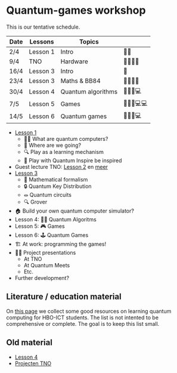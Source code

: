 # Quantum-games workshop

This is our tentative schedule. 

| Date | Lessons  | Topics             |          |
|------|----------|--------------------|----------|
| 2/4  | Lesson 1 | Intro              | 👥👥     |
| 9/4 | TNO      | Hardware           | 👥👥👥👤 |
| 16/4  | Lesson 3 | Intro              | 👥     |
| 23/4 | Lesson 3 | Maths & BB84       | 👥👥👥👤 |
| 30/4 | Lesson 4 | Quantum algorithms | 👥👥👥💻 |
| 7/5  | Lesson 5 | Games              | 👥👥👤💻💻 |
| 14/5 | Lesson 6 | Quantum games      | 👥👥👥💻 |

- [Lesson 1](./slides/1.html)
  - 👨‍🏫 What are quantum computers?
  - 🎯 Where are we going?
  - 🔍 Play as a learning mechanism
  - 🎲 Play with Quantum Inspire be inspired
- Guest lecture TNO: [Lesson 2](./slides/2a.pdf) en [meer](./slides/2b.pdf)
- [Lesson 3](./slides/2.html)
  - 🔢 Mathematical formalism
  - 🔒 Quantum Key Distribution
  - ⏛ Quantum circuits
  - 🔍 Grover
- 🏠 Build your own quantum computer simulator?
- Lesson 4: 👨‍💻 Quantum Algoritms
- Lesson 5: 🎮 Games
- Lesson 6: 🕹️ Quantum Games
- 🏗️ At work: programming the games!
- 👩‍🏫 Project presentations
  - At TNO
  - At Quantum Meets
  - Etc.
- Further development?

## Literature / education material

On [this page](./Bronnen.md) we collect some good resources on learning quantum computing for HBO-ICT students. The list is not intented to be comprehensive or complete. The goal is to keep this list small.

## Old material

- [Lesson 4](./slides/4.html)
- [Projecten TNO](./Projecten.md)
